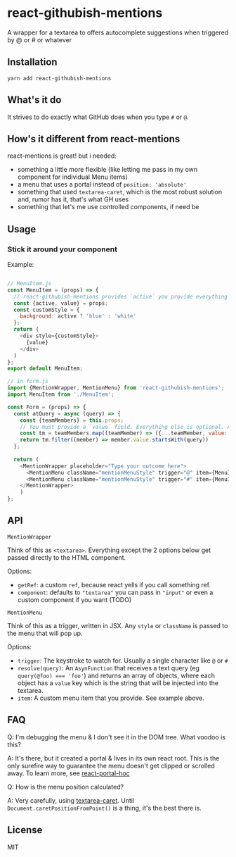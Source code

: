 # react-githubish-mentions
A wrapper for a textarea to offers autocomplete suggestions when triggered by @ or # or whatever

## Installation
`yarn add react-githubish-mentions`

## What's it do
It strives to do exactly what GitHub does when you type `#` or `@`.

## How's it different from react-mentions
react-mentions is great!
but i needed:
- something a little more flexible (like letting me pass in my own component for individual Menu items)
- a menu that uses a portal instead of `position: 'absolute'`
- something that used `textarea-caret`, which is the most robust solution and, rumor has it, that's what GH uses
- something that let's me use controlled components, if need be

## Usage

### Stick it around your component

Example:

```js

// MenuItem.js 
const MenuItem = (props) => {
  // react-githubish-mentions provides `active` you provide everything else
  const {active, value} = props;
  const customStyle = {
    background: active ? 'blue' : 'white'
  };
  return (
    <div style={customStyle}>
      {value}
    </div>
  )
};
export default MenuItem;

// in form.js
import {MentionWrapper, MentionMenu} from 'react-githubish-mentions';
import MenuItem from './MenuItem';

const Form = (props) => {
  const atQuery = async (query) => {
    const {teamMembers} = this.props;
    // You must provide a `value` field. Everything else is optional. All this data will be passed to your custom MenuItem
    const tm = teamMembers.map((teamMember) => ({...teamMember, value: teamMember.name}));
    return tm.filter((member) => member.value.startsWith(query))
  };
  
  return (
    <MentionWrapper placeholder="Type your outcome here">
      <MentionMenu className="mentionMenuStyle" trigger="@" item={MenuItem} resolve={atQuery}/>
      <MentionMenu className="mentionMenuStyle" trigger="#" item={MenuItem} resolve={hashQuery}/>
    </MentionWrapper>
    )
};
```

## API

```
MentionWrapper
```

Think of this as `<textarea>`. Everything except the 2 options below get passed directly to the HTML component.

Options:
- `getRef`: a custom `ref`, because react yells if you call something ref.
- `component`: defaults to `"textarea"` you can pass in `"input"` or even a custom component if you want (TODO)

```
MentionMenu
```
Think of this as a trigger, written in JSX. Any `style` or `className` is passed to the menu that will pop up.

Options:
- `trigger`: The keystroke to watch for. Usually a single character like `@` or `#`
- `resolve(query)`: An `AsynFunction` that receives a text query (eg `query(@foo) === 'foo'`) 
and returns an array of objects, where each object has a `value` key which is the string that will be injected into the textarea.
- `item`: A custom menu item that you provide. See example above.


## FAQ

Q: I'm debugging the menu & I don't see it in the DOM tree. What voodoo is this?

A: It's there, but it created a portal & lives in its own react root. 
This is the only surefire way to guarantee the menu doesn't get clipped or scrolled away.
To learn more, see [react-portal-hoc](https://github.com/mattkrick/react-portal-hoc)

Q: How is the menu position calculated?

A: Very carefully, using [textarea-caret](https://github.com/component/textarea-caret-position). 
Until `Document.caretPositionFromPoint()` is a thing, it's the best there is. 

## License

MIT
